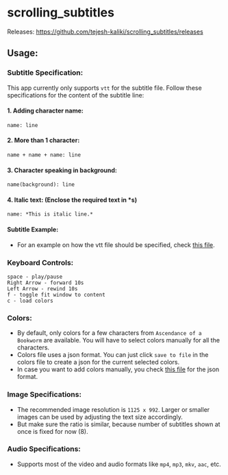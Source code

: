 # scrolling_subtitles

Releases: https://github.com/tejesh-kaliki/scrolling_subtitles/releases

## Usage:
### Subtitle Specification:
This app currently only supports `vtt` for the subtitle file. Follow these specifications for the content of the subtitle line:
#### 1. Adding character name:
```name: line```

#### 2. More than 1 character:
```name + name + name: line```
 
#### 3. Character speaking in background:
```name(background): line```

#### 4. Italic text: (Enclose the required text in *s)
```name: *This is italic line.*```

#### Subtitle Example:
- For an example on how the vtt file should be specified, check [this file](examples/bookworm-CD5-subs.vtt).

### Keyboard Controls:
```
space - play/pause
Right Arrow - forward 10s
Left Arrow - rewind 10s
f - toggle fit window to content
c - load colors
```

### Colors:
- By default, only colors for a few characters from `Ascendance of a Bookworm` are available. You will have to select colors manually for all the characters.
- Colors file uses a json format. You can just click `save to file` in the colors file to create a json for the current selected colors.
- In case you want to add colors manually, you check [this file](examples/colors.json) for the json format.

### Image Specifications:
- The recommended image resolution is `1125 x 992`. Larger or smaller images can be used by adjusting the text size accordingly.
- But make sure the ratio is similar, because number of subtitles shown at once is fixed for now (8).

### Audio Specifications:
- Supports most of the video and audio formats like `mp4`, `mp3`, `mkv`, `aac`, etc.